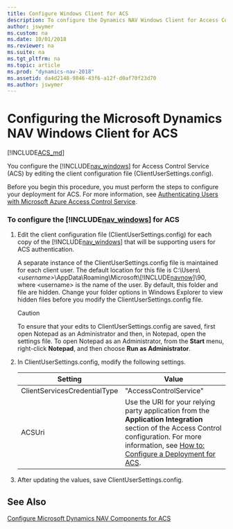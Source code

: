 ```yaml
---
title: Configure Windows Client for ACS
description: To configure the Dynamics NAV Windows Client for Access Control Services, edit the client configuration file, named as ClientUserSetting.config file. 
author: jswymer
ms.custom: na
ms.date: 10/01/2018
ms.reviewer: na
ms.suite: na
ms.tgt_pltfrm: na
ms.topic: article
ms.prod: "dynamics-nav-2018"
ms.assetid: da4d2148-9846-43f6-a12f-d0af70f23d70
ms.author: jswymer
---
```

# Configuring the Microsoft Dynamics NAV Windows Client for ACS

[!INCLUDE[ACS_md](includes/ACS_md.md)]

You configure the [!INCLUDE[nav_windows](includes/nav_windows_md.md)] for Access Control Service \(ACS\) by editing the client configuration file \(ClientUserSettings.config\).  

 Before you begin this procedure, you must perform the steps to configure your deployment for ACS. For more information, see [Authenticating Users with Microsoft Azure Access Control Service](Authenticating-Users-with-Microsoft-Azure-Access-Control-Service.md).  

### To configure the [!INCLUDE[nav_windows](includes/nav_windows_md.md)] for ACS  

1.  Edit the client configuration file \(ClientUserSettings.config\) for each copy of the [!INCLUDE[nav_windows](includes/nav_windows_md.md)] that will be supporting users for ACS authentication.  

     A separate instance of the ClientUserSettings.config file is maintained for each client user. The default location for this file is C:\\Users\\*\<username>*\\AppData\\Roaming\\Microsoft\\[!INCLUDE[navnow](includes/navnow_md.md)]\\90, where \<username> is the name of the user. By default, this folder and file are hidden. Change your folder options in Windows Explorer to view hidden files before you modify the ClientUserSettings.config file.  

    > [!CAUTION]  
    >  To ensure that your edits to ClientUserSettings.config are saved, first open Notepad as an Administrator and then, in Notepad, open the settings file. To open Notepad as an Administrator, from the **Start** menu, right-click **Notepad**, and then choose **Run as Administrator**.  

2.  In ClientUserSettings.config, modify the following settings.  

    |Setting|Value|  
    |-------------|-----------|  
    |ClientServicesCredentialType|"AccessControlService"|  
    |ACSUri|Use the URI for your relying party application from the **Application Integration** section of the Access Control configuration. For more information, see [How to: Configure a Deployment for ACS](How-to--Configure-a-Deployment-for-ACS.md).|  

3.  After updating the values, save ClientUserSettings.config.  

## See Also  
 [Configure Microsoft Dynamics NAV Components for ACS](Configure-Microsoft-Dynamics-NAV-Components-for-ACS.md)
